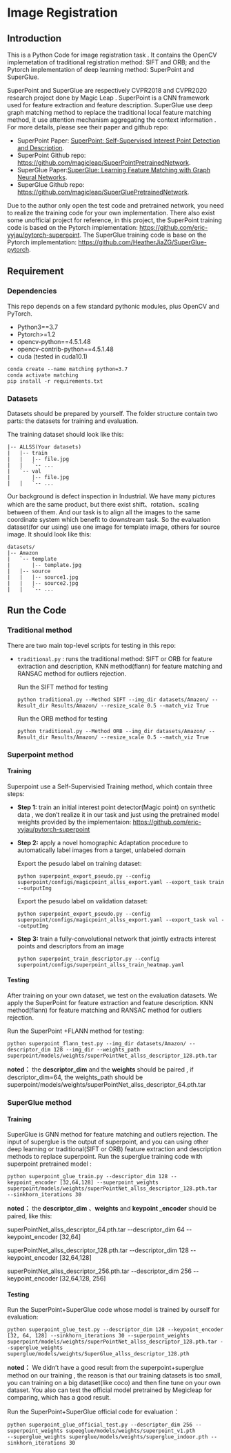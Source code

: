 # Image Registration

## Introduction

This is a Python Code for image registration task . It contains the OpenCV implemetation of traditional registration method: SIFT and ORB; and the Pytorch implementation of deep learning method: SuperPoint and SuperGlue.  

SuperPoint and SuperGlue are respectively  CVPR2018  and CVPR2020 research project done by Magic Leap . SuperPoint is a CNN framework used for feature extraction and feature description. SuperGlue use deep graph matching method to replace the traditional local feature matching method, it use attention mechanism  aggregating  the context information . For more details, please see their paper and github repo:

- SuperPoint Paper: [SuperPoint: Self-Supervised Interest Point Detection and Description](https://arxiv.org/abs/1712.07629).
- SuperPoint Github repo: https://github.com/magicleap/SuperPointPretrainedNetwork.
- SuperGlue Paper:[SuperGlue: Learning Feature Matching with Graph Neural Networks](https://arxiv.org/abs/1911.11763).
- SuperGlue Github repo: https://github.com/magicleap/SuperGluePretrainedNetwork.

Due to the author only open the test code and pretrained network,  you need to realize the training code for your own implementation.  There also exist some unofficial project for reference, in this project, the SuperPoint training code  is  based on the Pytorch implementation: https://github.com/eric-yyjau/pytorch-superpoint. The SuperGlue training code is base on the Pytorch implementation:  https://github.com/HeatherJiaZG/SuperGlue-pytorch.

## Requirement

### Dependencies

This repo depends on a few standard pythonic modules, plus OpenCV and PyTorch.

- Python3==3.7
- Pytorch>=1.2
- opencv-python==4.5.1.48
- opencv-contrib-python==4.5.1.48
- cuda (tested in cuda10.1)

```
conda create --name matching python=3.7
conda activate matching
pip install -r requirements.txt
```

### Datasets

Datasets should be prepared by yourself. The folder structure contain two parts: the datasets for training and evaluation. 

The training dataset should look like this:

```
|-- ALLSS(Your datasets)
|   |-- train
|   |   |-- file.jpg
|   |   `-- ...
|   `-- val
|       |-- file.jpg
|   |   `-- ...
```

Our background is defect inspection in Industrial. We have many pictures which are the same product, but there exist shift、rotation、scaling between of them. And our task is  to align all the images to the same coordinate system which benefit to downstream task. So the evaluation dataset(for our using) use one image for template image, others for source image. It should look like this:

```
datasets/
|-- Amazon
|   `-- template
|       |-- template.jpg
|   |-- source
|   |   |-- source1.jpg
|   |   |-- source2.jpg
|   |   `-- ...
```

## Run the Code

### Traditional method

There are two main top-level scripts for testing in this repo:

- `traditional.py` : runs the traditional method: SIFT or ORB for feature extraction and description, KNN method(flann) for feature matching and RANSAC method for outliers rejection. 

  Run the SIFT method  for testing

  ```
  python traditional.py --Method SIFT --img_dir datasets/Amazon/ --Result_dir Results/Amazon/ --resize_scale 0.5 --match_viz True
  ```

  Run the ORB method  for testing

  ```
  python traditional.py --Method ORB --img_dir datasets/Amazon/ --Result_dir Results/Amazon/ --resize_scale 0.5 --match_viz True
  ```


### Superpoint method

#### Training 

Superpoint use a Self-Supervisied Training method, which contain three steps:                                                                               

- **Step 1:** train an initial interest point detector(Magic point) on synthetic data , we don’t realize it in our task and just using the pretrained model weights provided by the implementaion:  https://github.com/eric-yyjau/pytorch-superpoint

- **Step 2:** apply a novel homographic Adaptation procedure to automatically label images from a target, unlabeled domain 

  Export the pesudo label on training dataset:

  ```
  python superpoint_export_pseudo.py --config superpoint/configs/magicpoint_allss_export.yaml --export_task train --outputImg
  ```

  Export the pesudo label on validation dataset:

  ```
  python superpoint_export_pseudo.py --config superpoint/configs/magicpoint_allss_export.yaml --export_task val --outputImg
  ```

- **Step 3:** train a fully-convolutional network that jointly extracts interest points and descriptors from an image   

  ```
  python superpoint_train_descriptor.py --config superpoint/configs/superpoint_allss_train_heatmap.yaml
  ```

#### Testing 

After training on your own dataset, we test on the evaluation datasets. We apply the SuperPoint for feature extraction and feature description. KNN method(flann) for feature matching and RANSAC method for outliers rejection. 

Run the SuperPoint +FLANN method  for testing:

```
python superpoint_flann_test.py --img_dir datasets/Amazon/ --descriptor_dim 128 --img_dir --weights_path superpoint/models/weights/superPointNet_allss_descriptor_128.pth.tar
```

**noted：** the **descriptor_dim** and the **weights**  should be paired , if descriptor_dim=64, the weights_path should be superpoint/models/weights/superPointNet_allss_descriptor_64.pth.tar

###  SuperGlue method

#### Training

SuperGlue is GNN method for feature matching and outliers rejection. The input of superglue is the output of superpoint, and you  can using other deep learning or traditional(SIFT or ORB) feature extraction and description methods to replace superpoint.  Run the superglue training code with superpoint pretrained model :

```
python superpoint_glue_train.py --descriptor_dim 128 --keypoint_encoder [32,64,128] --superpoint_weights superpoint/models/weights/superPointNet_allss_descriptor_128.pth.tar  --sinkhorn_iterations 30
```

**noted：**  the **descriptor_dim** 、**weights**  and **keypoint _encoder** should be paired, like this:

superPointNet_allss_descriptor_64.pth.tar --descriptor_dim 64 --keypoint_encoder [32,64]

superPointNet_allss_descriptor_128.pth.tar --descriptor_dim 128 --keypoint_encoder [32,64,128]

superPointNet_allss_descriptor_256.pth.tar --descriptor_dim 256 --keypoint_encoder [32,64,128, 256]

#### Testing

Run the SuperPoint+SuperGlue code whose model is trained  by ourself for evaluation:

```
python superpoint_glue_test.py --descriptor_dim 128 --keypoint_encoder [32, 64, 128] --sinkhorn_iterations 30 --superpoint_weights superpoint/models/weights/superPointNet_allss_descriptor_128.pth.tar --superglue_weights superglue/models/weights/SuperGlue_allss_descriptor_128.pth
```

**noted：** We didn’t have a good result from the superpoint+superglue method on our training , the reason is that our training datasets is too small, you can training on a big dataset(like coco) and then fine tune on your own dataset.  You also can test the official model pretrained by Megicleap for comparing, which has a good result. 

Run the SuperPoint+SuperGlue official code for evaluation：

```
python superpoint_glue_official_test.py --descriptor_dim 256 --superpoint_weights supeeglue/models/weights/superpoint_v1.pth
--superglue_weights superglue/models/weights/superglue_indoor.pth --sinkhorn_iterations 30
```



